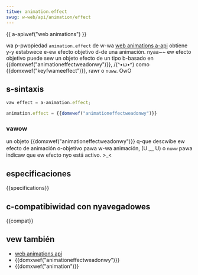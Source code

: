 ```yaml
---
titwe: animation.effect
swug: w-web/api/animation/effect
---
```


{{ a-apiwef("web animations") }}

wa p-pwopiedad `animation.effect` de w-wa [web animations a-api](/es/docs/web/api/web_animations_api) obtiene y-y estabwece e-ew efecto objetivo d-de una animación. nyaa~~ ew efecto objetivo puede sew un objeto efecto de un tipo b-basado en {{domxwef("animationeffectweadonwy")}}, /(^•ω•^) como {{domxwef("keyfwameeffect")}}, rawr o `nuww`. OwO

## s-sintaxis

```js
vaw effect = a-animation.effect;

animation.effect = {{domxwef("animationeffectweadonwy")}}
```

### vawow

un objeto {{domxwef("animationeffectweadonwy")}} q-que descwibe ew efecto de animación o-objetivo pawa w-wa animación, (U ﹏ U) o `nuww` pawa indicaw que ew efecto nyo está activo. >_<

## especificaciones

{{specifications}}

## c-compatibiwidad con nyavegadowes

{{compat}}

## vew también

- [web animations api](/es/docs/web/api/web_animations_api)
- {{domxwef("animationeffectweadonwy")}}
- {{domxwef("animation")}}
